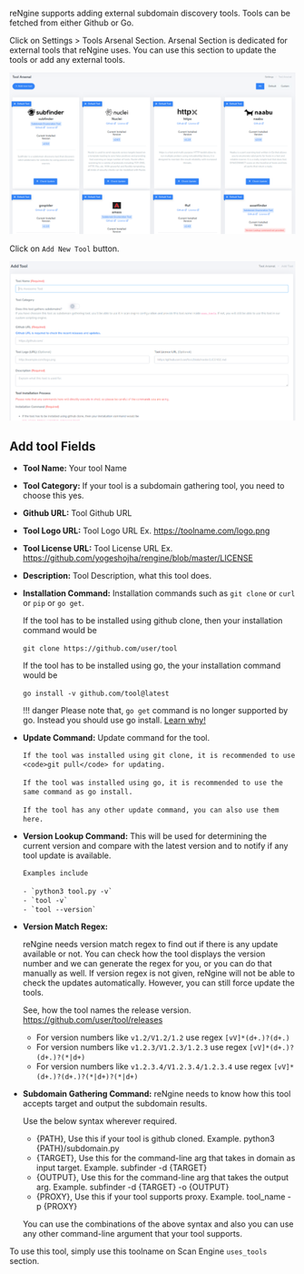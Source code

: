 reNgine supports adding external subdomain discovery tools. Tools can be fetched from either Github or Go.

Click on Settings > Tools Arsenal Section. Arsenal Section is dedicated for external tools that reNgine uses. You can use this section to update the tools or add any external tools.

![](../static/usage/add_tool_0.png)

Click on `Add New Tool` button.

![](../static/usage/add_tool_1.png)

## Add tool Fields

- **Tool Name:** Your tool Name
- **Tool Category:** If your tool is a subdomain gathering tool, you need to choose this yes.
- **Github URL:** Tool Github URL
- **Tool Logo URL:** Tool Logo URL Ex. https://toolname.com/logo.png
- **Tool License URL:** Tool License URL Ex. https://github.com/yogeshojha/rengine/blob/master/LICENSE
- **Description:** Tool Description, what this tool does.
- **Installation Command:** Installation commands such as `git clone` or `curl` or `pip` or `go get`.

    If the tool has to be installed using github clone, then your installation command would be

    `git clone https://github.com/user/tool`

    If the tool has to be installed using go, the your installation command would be

    `go install -v github.com/tool@latest`

    !!! danger
        Please note that, `go get` command is no longer supported by go. Instead you should use go install. [Learn why!](https://go.dev/doc/go-get-install-deprecation)

- **Update Command:** Update command for the tool.

      If the tool was installed using git clone, it is recommended to use <code>git pull</code> for updating.

      If the tool was installed using go, it is recommended to use the same command as go install.

      If the tool has any other update command, you can also use them here.

- **Version Lookup Command:** This will be used for determining the current version and compare with the latest version and to notify if any tool update is available.

      Examples include

      - `python3 tool.py -v`
      - `tool -v`
      - `tool --version`

- **Version Match Regex:**

    reNgine needs version match regex to find out if there is any update available or not. You can check how the tool displays the version number and we can generate the regex for you, or you can do that manually as well.
    If version regex is not given, reNgine will not be able to check the updates automatically. However, you can still force update the tools.

    See, how the tool names the release version. https://github.com/user/tool/releases

    - For version numbers like `v1.2/V1.2/1.2` use regex `[vV]*(d+.)?(d+.)`
    - For version numbers like `v1.2.3/V1.2.3/1.2.3` use regex `[vV]*(d+.)?(d+.)?(*|d+)`
    - For version numbers like `v1.2.3.4/V1.2.3.4/1.2.3.4` use regex `[vV]*(d+.)?(d+.)?(*|d+)?(*|d+)`


- **Subdomain Gathering Command:**
    reNgine needs to know how this tool accepts target and output the subdomain results.

    Use the below syntax wherever required.

    - {PATH}, Use this if your tool is github cloned. Example. python3 {PATH}/subdomain.py
    - {TARGET}, Use this for the command-line arg that takes in domain as input target. Example. subfinder -d {TARGET}
    - {OUTPUT}, Use this for the command-line arg that takes the output arg. Example. subfinder -d {TARGET} -o {OUTPUT}
    - {PROXY}, Use this if your tool supports proxy. Example. tool_name -p {PROXY}

    You can use the combinations of the above syntax and also you can use any other command-line argument that your tool supports.


To use this tool, simply use this toolname on Scan Engine `uses_tools` section.
